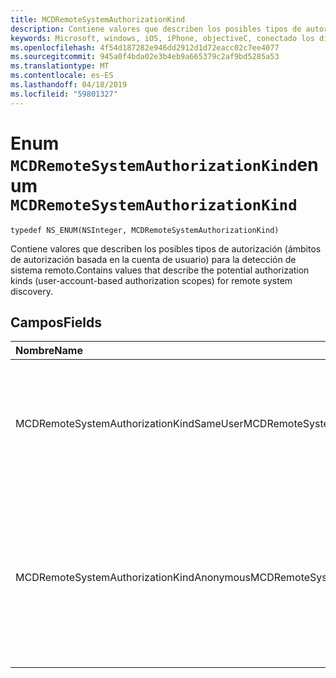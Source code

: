 ```yaml
---
title: MCDRemoteSystemAuthorizationKind
description: Contiene valores que describen los posibles tipos de autorización (ámbitos de autorización basada en la cuenta de usuario) para la detección de sistema remoto.
keywords: Microsoft, windows, iOS, iPhone, objectiveC, conectado los dispositivos, proyecto Roma
ms.openlocfilehash: 4f54d187282e946dd2912d1d72eacc02c7ee4077
ms.sourcegitcommit: 945a0f4bda02e3b4eb9a665379c2af9bd5285a53
ms.translationtype: MT
ms.contentlocale: es-ES
ms.lasthandoff: 04/18/2019
ms.locfileid: "59801327"
---
```

# <a name="enum-mcdremotesystemauthorizationkind"></a><span data-ttu-id="513b5-104">Enum `MCDRemoteSystemAuthorizationKind`</span><span class="sxs-lookup"><span data-stu-id="513b5-104">enum `MCDRemoteSystemAuthorizationKind`</span></span> 

```
typedef NS_ENUM(NSInteger, MCDRemoteSystemAuthorizationKind)
```  

<span data-ttu-id="513b5-105">Contiene valores que describen los posibles tipos de autorización (ámbitos de autorización basada en la cuenta de usuario) para la detección de sistema remoto.</span><span class="sxs-lookup"><span data-stu-id="513b5-105">Contains values that describe the potential authorization kinds (user-account-based authorization scopes) for remote system discovery.</span></span> 

## <a name="fields"></a><span data-ttu-id="513b5-106">Campos</span><span class="sxs-lookup"><span data-stu-id="513b5-106">Fields</span></span>

| <span data-ttu-id="513b5-107">Nombre</span><span class="sxs-lookup"><span data-stu-id="513b5-107">Name</span></span>                              | <span data-ttu-id="513b5-108">Valor</span><span class="sxs-lookup"><span data-stu-id="513b5-108">Value</span></span> | <span data-ttu-id="513b5-109">Descripción</span><span class="sxs-lookup"><span data-stu-id="513b5-109">Description</span></span>                    |
|:----------------------------------|:------|:-------------------------------|
| <span data-ttu-id="513b5-110">MCDRemoteSystemAuthorizationKindSameUser</span><span class="sxs-lookup"><span data-stu-id="513b5-110">MCDRemoteSystemAuthorizationKindSameUser</span></span>   | <span data-ttu-id="513b5-111">0</span><span class="sxs-lookup"><span data-stu-id="513b5-111">0</span></span>     | <span data-ttu-id="513b5-112">El sistema sólo puede detectar y conectarse a dispositivos que inició sesión con la misma cuenta de usuario.</span><span class="sxs-lookup"><span data-stu-id="513b5-112">The system can only discover and connect with devices signed onto by the same user account.</span></span>   |
| <span data-ttu-id="513b5-113">MCDRemoteSystemAuthorizationKindAnonymous</span><span class="sxs-lookup"><span data-stu-id="513b5-113">MCDRemoteSystemAuthorizationKindAnonymous</span></span> | <span data-ttu-id="513b5-114">1</span><span class="sxs-lookup"><span data-stu-id="513b5-114">1</span></span>     | <span data-ttu-id="513b5-115">El sistema puede descubrir y conectarse a dispositivos de otros usuarios, siempre que se encuentran en la proximidad y permiten la detección anónimo.</span><span class="sxs-lookup"><span data-stu-id="513b5-115">The system can discover and connect with other users' devices, provided they are in proximity and allow anonymous discovery.</span></span>  |

